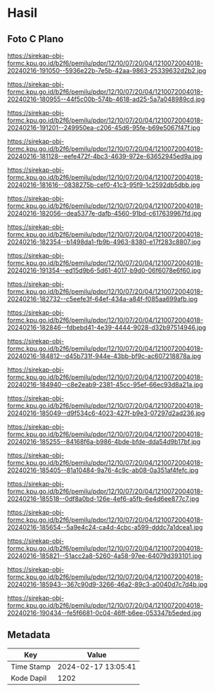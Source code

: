 # Hasil

## Foto C Plano

https://sirekap-obj-formc.kpu.go.id/b2f6/pemilu/pdpr/12/10/07/20/04/1210072004018-20240216-191050--5936e22b-7e5b-42aa-9863-25339632d2b2.jpg

https://sirekap-obj-formc.kpu.go.id/b2f6/pemilu/pdpr/12/10/07/20/04/1210072004018-20240216-180955--44f5c00b-574b-4618-ad25-5a7a048989cd.jpg

https://sirekap-obj-formc.kpu.go.id/b2f6/pemilu/pdpr/12/10/07/20/04/1210072004018-20240216-191201--249950ea-c206-45d6-95fe-b69e5067f47f.jpg

https://sirekap-obj-formc.kpu.go.id/b2f6/pemilu/pdpr/12/10/07/20/04/1210072004018-20240216-181128--eefe472f-4bc3-4639-972e-63652945ed9a.jpg

https://sirekap-obj-formc.kpu.go.id/b2f6/pemilu/pdpr/12/10/07/20/04/1210072004018-20240216-181616--0838275b-cef0-41c3-95f9-1c2592db5dbb.jpg

https://sirekap-obj-formc.kpu.go.id/b2f6/pemilu/pdpr/12/10/07/20/04/1210072004018-20240216-182056--dea5377e-dafb-4560-91bd-c617639967fd.jpg

https://sirekap-obj-formc.kpu.go.id/b2f6/pemilu/pdpr/12/10/07/20/04/1210072004018-20240216-182354--b1498da1-fb9b-4963-8380-e17f283c8807.jpg

https://sirekap-obj-formc.kpu.go.id/b2f6/pemilu/pdpr/12/10/07/20/04/1210072004018-20240216-191354--ed15d9b6-5d61-4017-b9d0-06f6078e6f60.jpg

https://sirekap-obj-formc.kpu.go.id/b2f6/pemilu/pdpr/12/10/07/20/04/1210072004018-20240216-182732--c5eefe3f-64ef-434a-a84f-f085aa699afb.jpg

https://sirekap-obj-formc.kpu.go.id/b2f6/pemilu/pdpr/12/10/07/20/04/1210072004018-20240216-182846--fdbebd41-4e39-4444-9028-d32b97514946.jpg

https://sirekap-obj-formc.kpu.go.id/b2f6/pemilu/pdpr/12/10/07/20/04/1210072004018-20240216-184812--d45b731f-944e-43bb-bf9c-ac607218878a.jpg

https://sirekap-obj-formc.kpu.go.id/b2f6/pemilu/pdpr/12/10/07/20/04/1210072004018-20240216-184940--c8e2eab9-2381-45cc-95ef-66ec93d8a21a.jpg

https://sirekap-obj-formc.kpu.go.id/b2f6/pemilu/pdpr/12/10/07/20/04/1210072004018-20240216-185049--d9f534c6-4023-427f-b9e3-07297d2ad236.jpg

https://sirekap-obj-formc.kpu.go.id/b2f6/pemilu/pdpr/12/10/07/20/04/1210072004018-20240216-185255--84168f6a-b986-4bde-bfde-dda54d9b17bf.jpg

https://sirekap-obj-formc.kpu.go.id/b2f6/pemilu/pdpr/12/10/07/20/04/1210072004018-20240216-185405--81a10484-9a76-4c9c-ab08-0a351af4fefc.jpg

https://sirekap-obj-formc.kpu.go.id/b2f6/pemilu/pdpr/12/10/07/20/04/1210072004018-20240216-185518--0df8a0bd-126e-4ef6-a5fb-6e4d6ee877c7.jpg

https://sirekap-obj-formc.kpu.go.id/b2f6/pemilu/pdpr/12/10/07/20/04/1210072004018-20240216-185654--5a9e4c24-ca4d-4cbc-a599-dddc7a1dcea1.jpg

https://sirekap-obj-formc.kpu.go.id/b2f6/pemilu/pdpr/12/10/07/20/04/1210072004018-20240216-185821--51acc2a8-5260-4a58-97ee-64079d393101.jpg

https://sirekap-obj-formc.kpu.go.id/b2f6/pemilu/pdpr/12/10/07/20/04/1210072004018-20240216-185943--367c90d9-3266-46a2-89c3-a0040d7c7d4b.jpg

https://sirekap-obj-formc.kpu.go.id/b2f6/pemilu/pdpr/12/10/07/20/04/1210072004018-20240216-190434--fe5f6681-0c04-46ff-b6ee-053347b5eded.jpg


## Metadata

| Key        | Value               |
| ---------- | ------------------- |
| Time Stamp | 2024-02-17 13:05:41 |
| Kode Dapil | 1202                |



